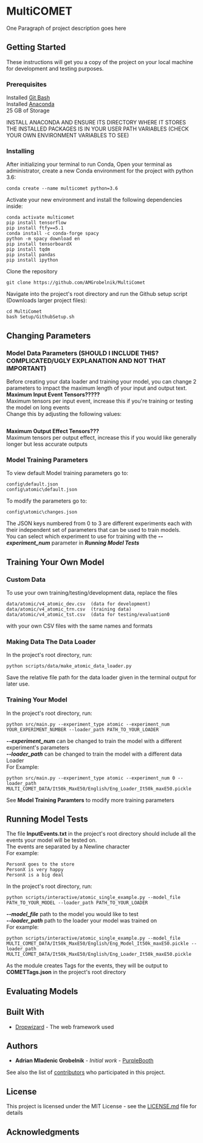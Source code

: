 # MultiCOMET

One Paragraph of project description goes here

## Getting Started

These instructions will get you a copy of the project on your local machine for development and testing purposes. 

### Prerequisites

Installed [Git Bash](https://git-scm.com/downloads)  
Installed [Anaconda](https://www.anaconda.com/products/individual)  
25 GB of Storage

INSTALL ANACONDA AND ENSURE ITS DIRECTORY WHERE IT STORES THE INSTALLED PACKAGES IS IN YOUR USER PATH VARIABLES (CHECK YOUR OWN ENVIRONMENT VARIABLES TO SEE)
### Installing
After initializing your terminal to run Conda,
Open your terminal as administrator,
create a new Conda environment for the project with python 3.6:
```
conda create --name multicomet python=3.6
```
Activate your new environment and install the following dependencies inside:
```
conda activate multicomet
pip install tensorflow
pip install ftfy==5.1
conda install -c conda-forge spacy
python -m spacy download en
pip install tensorboardX
pip install tqdm
pip install pandas
pip install ipython
```
Clone the repository
```
git clone https://github.com/AMGrobelnik/MultiComet
```
Navigate into the project's root directory and run the Github setup script (Downloads larger project files):
```
cd MultiComet
bash Setup/GithubSetup.sh
```
## Changing Parameters

### Model Data Parameters (SHOULD I INCLUDE THIS? COMPLICATED/UGLY EXPLANATION AND NOT THAT IMPORTANT)

Before creating your data loader and training your model, you can change 2 parameters to impact the maximum length of your input and output text.
**Maximum Input Event Tensors?????**  
Maximum tensors per input event, increase this if you're training or testing the model on long events  
Change this by adjusting the following values:  
```
```
**Maximum Output Effect Tensors???**  
Maximum tensors per output effect, increase this if you would like generally longer but less accurate outputs
### Model Training Parameters
To view default Model training parameters go to:
```
config\default.json  
config\atomic\default.json
```
To modify the parameters go to:
```
config\atomic\changes.json
```
The JSON keys numbered from 0 to 3 are different experiments each with their independent set of parameters that can be used to train models.  
You can select which experiment to use for training with the ***--experiment_num*** parameter in ***Running Model Tests***
## Training Your Own Model  
### Custom Data  
To use your own training/testing/development data, replace the files
```
data/atomic/v4_atomic_dev.csv  (data for development)
data/atomic/v4_atomic_trn.csv  (training data)
data/atomic/v4_atomic_tst.csv  (data for testing/evaluation0
```
with your own CSV files with the same names and formats

### Making Data The Data Loader  
In the project's root directory, run:
```
python scripts/data/make_atomic_data_loader.py
```
Save the relative file path for the data loader given in the terminal output for later use.

### Training Your Model  
In the project's root directory, run:
```
python src/main.py --experiment_type atomic --experiment_num YOUR_EXPERIMENT_NUMBER --loader_path PATH_TO_YOUR_LOADER
```
***--experiment_num*** can be changed to train the model with a different experiment's parameters  
***--loader_path*** can be changed to train the model with a different data Loader  
For Example:
```
python src/main.py --experiment_type atomic --experiment_num 0 --loader_path MULTI_COMET_DATA/It50k_MaxE50/English/Eng_Loader_It50k_maxE50.pickle
```
See **Model Training Paramters** to modify more training parameters

## Running Model Tests
The file **InputEvents.txt** in the project's root directory should include all the events your model will be tested on.  
The events are separated by a Newline character  
For example:
```
PersonX goes to the store
PersonX is very happy 
PersonX is a big deal
```
In the project's root directory, run:
```
python scripts/interactive/atomic_single_example.py --model_file PATH_TO_YOUR_MODEL --loader_path PATH_TO_YOUR_LOADER
```
***--model_file*** path to the model you would like to test  
***--loader_path*** path to the loader your model was trained on  
For example:
```
python scripts/interactive/atomic_single_example.py --model_file MULTI_COMET_DATA/It50k_MaxE50/English/Eng_Model_It50k_maxE50.pickle --loader_path MULTI_COMET_DATA/It50k_MaxE50/English/Eng_Loader_It50k_maxE50.pickle
```
As the module creates Tags for the events, they will be output to **COMETTags.json** in the project's root directory
## Evaluating Models

## Built With

* [Dropwizard](http://www.dropwizard.io/1.0.2/docs/) - The web framework used

## Authors

* **Adrian Mladenic Grobelnik** - *Initial work* - [PurpleBooth](https://github.com/PurpleBooth)

See also the list of [contributors](https://github.com/your/project/contributors) who participated in this project.

## License

This project is licensed under the MIT License - see the [LICENSE.md](LICENSE.md) file for details

## Acknowledgments
